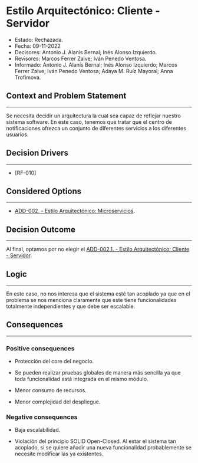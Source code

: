# Estilo Arquitectónico: Cliente - Servidor

- Estado: Rechazada.
- Fecha: 09-11-2022
- Decisores: Antonio J. Alanís Bernal; Inés Alonso Izquierdo.
- Revisores: Marcos Ferrer Zalve; Iván Penedo Ventosa.
- Informado: Antonio J. Alanís Bernal; Inés Alonso Izquierdo; Marcos Ferrer Zalve; Iván Penedo Ventosa; Adaya M. Ruíz Mayoral; Anna Trofimova.

## Context and Problem Statement
---
Se necesita decidir un arquitectura la cual sea capaz de reflejar nuestro sistema software. En este caso, tenemos que tratar que el centro de notificaciones ofrezca un conjunto de diferentes servicios a los diferentes usuarios.

## Decision Drivers
---
- [RF-010]

## Considered Options
---
- [ADD-002. - Estilo Arquitectónico: Microservicios](./ADD-002.md).

## Decision Outcome
---
Al final, optamos por no elegir el [ADD-002.1. - Estilo Arquitectónico: Cliente - Servidor](./ADD-002.1md).

## Logic
---
En este caso, no nos interesa que el sistema esté tan acoplado ya que en el problema se nos menciona claramente que este tiene funcionalidades totalmente independientes y que debe ser escalable.

## Consequences
---
### Positive consequences

- Protección del core del negocio.

- Se pueden realizar pruebas globales de manera más sencilla ya que toda funcionalidad está integrada en el mismo módulo.

- Menor consumo de recursos.

- Menor complejidad del despliegue.

### Negative consequences

- Baja escalabilidad.

- Violación del principio SOLID Open-Closed. Al estar el sistema tan acoplado, si se quiere añadir una nueva funcionalidad probablemente se necesite modificar las ya existentes.
